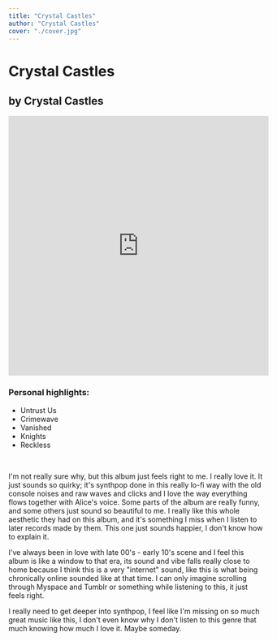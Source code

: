 ```yaml
---
title: "Crystal Castles"
author: "Crystal Castles"
cover: "./cover.jpg"
---
```

<h1 class="album-page-title">Crystal Castles</h1>
<h2 class="album-page-author">by Crystal Castles</h2>
<iframe class="album-page-video" width="512px" height="512px" src="https://www.youtube.com/embed/m_ZeOmmE_ec?si=Ma_SrkTWpvYHyk7b" frameborder="0" allow="accelerometer; clipboard-write; encrypted-media; gyroscope; picture-in-picture"></iframe>

### Personal highlights:
* Untrust Us
* Crimewave
* Vanished
* Knights
* Reckless

<br>

I'm not really sure why, but this album just feels right to me. I really love it. It just sounds so quirky; it's synthpop done in this really lo-fi way with the old console noises and raw waves and clicks and I love the way everything flows together with Alice's voice. Some parts of the album are really funny, and some others just sound so beautiful to me. I really like this whole aesthetic they had on this album, and it's something I miss when I listen to later records made by them. This one just sounds happier, I don't know how to explain it.

I've always been in love with late 00's - early 10's scene and I feel this album is like a window to that era, its sound and vibe falls really close to home because I think this is a very "internet" sound, like this is what being chronically online sounded like at that time. I can only imagine scrolling through Myspace and Tumblr or something while listening to this, it just feels right.

I really need to get deeper into synthpop, I feel like I'm missing on so much great music like this, I don't even know why I don't listen to this genre that much knowing how much I love it. Maybe someday.